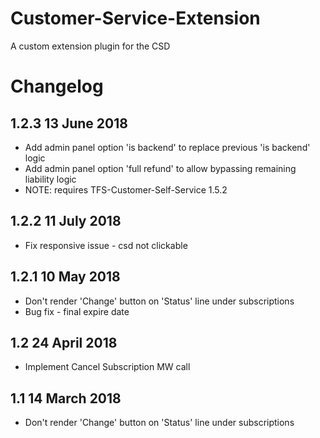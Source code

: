 # Customer-Service-Extension
A custom extension plugin for the CSD

# Changelog
## 1.2.3 13 June 2018
* Add admin panel option 'is backend' to replace previous 'is backend' logic
* Add admin panel option 'full refund' to allow bypassing remaining liability logic
* NOTE: requires TFS-Customer-Self-Service 1.5.2

## 1.2.2 11 July 2018
* Fix responsive issue - csd not clickable

## 1.2.1 10 May 2018
* Don't render 'Change' button on 'Status' line under subscriptions
* Bug fix - final expire date

## 1.2 24 April 2018
* Implement Cancel Subscription MW call

## 1.1 14 March 2018
* Don't render 'Change' button on 'Status' line under subscriptions
